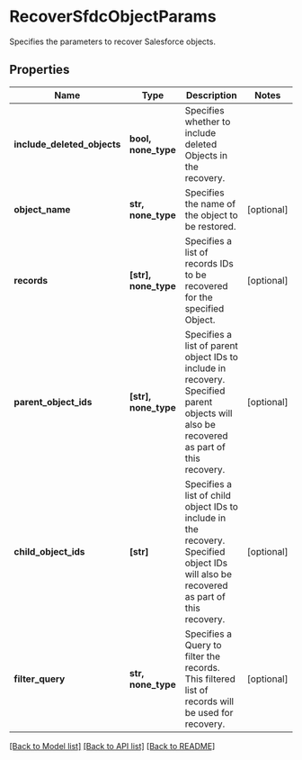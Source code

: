 # RecoverSfdcObjectParams

Specifies the parameters to recover Salesforce objects.

## Properties
Name | Type | Description | Notes
------------ | ------------- | ------------- | -------------
**include_deleted_objects** | **bool, none_type** | Specifies whether to include deleted Objects in the recovery. | 
**object_name** | **str, none_type** | Specifies the name of the object to be restored. | [optional] 
**records** | **[str], none_type** | Specifies a list of records IDs to be recovered for the specified Object. | [optional] 
**parent_object_ids** | **[str], none_type** | Specifies a list of parent object IDs to include in recovery. Specified parent objects will also be recovered as part of this recovery. | [optional] 
**child_object_ids** | **[str]** | Specifies a list of child object IDs to include in the recovery. Specified object IDs will also be recovered as part of this recovery. | [optional] 
**filter_query** | **str, none_type** | Specifies a Query to filter the records. This filtered list of records will be used for recovery. | [optional] 

[[Back to Model list]](../README.md#documentation-for-models) [[Back to API list]](../README.md#documentation-for-api-endpoints) [[Back to README]](../README.md)


